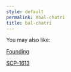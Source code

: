 ```yaml
---
style: default
permalink: Xbal-chatri
title: bal-chatri
---
```

You may also like:

[Founding](http://scp-wiki.net/founding)

[SCP-1613](http://scp-wiki.net/scp-1613)
